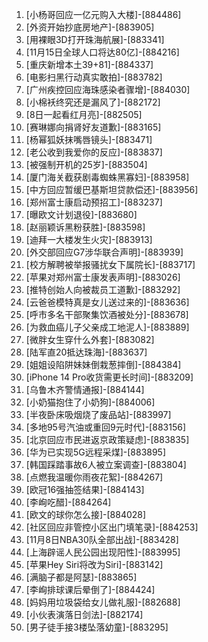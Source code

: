 
1. [小杨哥回应一亿元购入大楼]-[884486]
1. [外资开始抄底房地产]-[883905]
1. [用裸眼3D打开珠海航展]-[883341]
1. [11月15日全球人口将达80亿]-[884216]
1. [重庆新增本土39+81]-[884337]
1. [电影扫黑行动真实敢拍]-[883782]
1. [广州疾控回应海珠感染者骤增]-[884030]
1. [小棉袄终究还是漏风了]-[882172]
1. [8日一起看红月亮]-[882505]
1. [赛琳娜向捐肾好友道歉]-[883165]
1. [杨幂狐妖抹嘴唇镜头]-[883471]
1. [老公收到我爱你的反应]-[883837]
1. [被强制开机的25岁]-[883504]
1. [厦门海关截获剧毒蜘蛛黑寡妇]-[883958]
1. [中方回应暂缓巴基斯坦贷款偿还]-[883956]
1. [郑州富士康启动预招工]-[883237]
1. [曝欧文计划退役]-[883680]
1. [赵丽颖诉黑粉获胜]-[883598]
1. [迪拜一大楼发生火灾]-[883913]
1. [外交部回应G7涉华联合声明]-[883939]
1. [校方解聘被举报骚扰女下属院长]-[883717]
1. [苹果对郑州富士康发表声明]-[883026]
1. [推特创始人向被裁员工道歉]-[883292]
1. [云爸爸模特真是女儿送过来的]-[883636]
1. [呼市多名干部聚集饮酒被处分]-[883678]
1. [为救血癌儿子父亲成工地泥人]-[883889]
1. [微胖女生穿什么外套]-[883082]
1. [陆军直20抵达珠海]-[883637]
1. [姐姐设陷阱妹妹倒栽葱摔倒]-[884384]
1. [iPhone 14 Pro收货需更长时间]-[883209]
1. [乌鲁木齐警情通报]-[884144]
1. [小奶猫抱住了小奶狗]-[884006]
1. [半夜卧床吸烟烧了废品站]-[883997]
1. [多地95号汽油或重回9元时代]-[883156]
1. [北京回应市民进返京政策疑虑]-[883835]
1. [华为已实现5G远程采煤]-[883895]
1. [韩国踩踏事故6人被立案调查]-[883804]
1. [点燃我温暖你雨夜花絮]-[884267]
1. [欧冠16强抽签结果]-[884143]
1. [李峋吃醋]-[884264]
1. [欧文的球你怎么接]-[884028]
1. [社区回应非管控小区出门填笔录]-[884253]
1. [11月8日NBA30队全部出战]-[883428]
1. [上海辟谣人民公园出现阳性]-[883995]
1. [苹果Hey Siri将改为Siri]-[883142]
1. [满脑子都是阿瑟]-[883865]
1. [李峋排球课后晕倒了]-[884424]
1. [妈妈用垃圾袋给女儿做礼服]-[882688]
1. [小伙表演落日剑法]-[882174]
1. [男子徒手接3楼坠落幼童]-[883295]